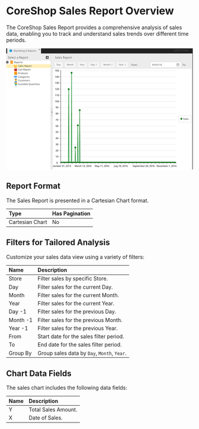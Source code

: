 # CoreShop Sales Report Overview

The CoreShop Sales Report provides a comprehensive analysis of sales data, enabling you to track and understand sales trends over different time periods.

![Sales Report](img/sales.png)

## Report Format

The Sales Report is presented in a Cartesian Chart format.

| Type           | Has Pagination |
|:---------------|:--------------|
| Cartesian Chart| No            |

## Filters for Tailored Analysis

Customize your sales data view using a variety of filters:

| Name    | Description                                 |
|:--------|:--------------------------------------------|
| Store   | Filter sales by specific Store.             |
| Day     | Filter sales for the current Day.           |
| Month   | Filter sales for the current Month.         |
| Year    | Filter sales for the current Year.          |
| Day -1  | Filter sales for the previous Day.          |
| Month -1| Filter sales for the previous Month.        |
| Year -1 | Filter sales for the previous Year.         |
| From    | Start date for the sales filter period.     |
| To      | End date for the sales filter period.       |
| Group By| Group sales data by `Day`, `Month`, `Year`. |

## Chart Data Fields

The sales chart includes the following data fields:

| Name | Description         |
|:-----|:--------------------|
| Y    | Total Sales Amount. |
| X    | Date of Sales.      |
